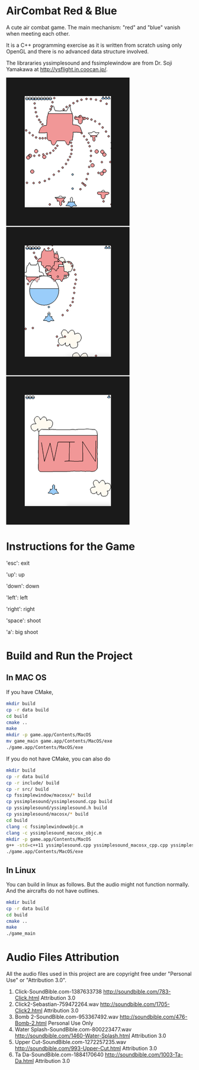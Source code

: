 # AirCombat Red & Blue

A cute air combat game. The main mechanism: "red" and "blue" vanish when meeting each other.

It is a C++ programming exercise as it is written from scratch using only OpenGL and there is no advanced data structure involved.

The librararies yssimplesound and fssimplewindow are from Dr. Soji Yamakawa at http://ysflight.in.coocan.jp/.

<a href="https://youtu.be/-Ko-MaB1-nA"><img src="./thumbnail/aircombat_redblue_thumbnail.png" alt="cla" width="233" height="300" border="50"/></a>
<a href="https://youtu.be/-Ko-MaB1-nA"><img src="./thumbnail/aircombat_redblue_thumbnail1.png" alt="cla" width="233" height="300" border="50"/></a>
<a href="https://youtu.be/-Ko-MaB1-nA"><img src="./thumbnail/aircombat_redblue_thumbnail2.png" alt="cla" width="233" height="300" border="50"/></a>

# Instructions for the Game
'esc':    exit

'up':     up

'down':   down

'left':   left

'right':  right

'space':  shoot

'a':      big shoot

# Build and Run the Project
## In MAC OS
If you have CMake,
```bash
mkdir build
cp -r data build
cd build
cmake ..
make
mkdir -p game.app/Contents/MacOS
mv game_main game.app/Contents/MacOS/exe
./game.app/Contents/MacOS/exe
```

If you do not have CMake, you can also do
``` bash
mkdir build
cp -r data build
cp -r include/ build
cp -r src/ build
cp fssimplewindow/macosx/* build
cp yssimplesound/yssimplesound.cpp build
cp yssimplesound/yssimplesound.h build
cp yssimplesound/macosx/* build
cd build
clang -c fssimplewindowobjc.m
clang -c yssimplesound_macosx_objc.m
mkdir -p game.app/Contents/MacOS
g++ -std=c++11 yssimplesound.cpp yssimplesound_macosx_cpp.cpp yssimplesound_macosx_objc.o fssimplewindowcpp.cpp fssimplewindowobjc.o Bullet.cpp ColorFunction.cpp ColorQuad.cpp Common.cpp ColorCircle.cpp ColorObj.cpp Colored.cpp StringPaser.cpp main.cpp -framework Cocoa -framework OpenGL -o game.app/Contents/MacOS/exe
./game.app/Contents/MacOS/exe
```
## In Linux
You can build in linux as follows. But the audio might not function normally. And the aircrafts do not have outlines.
```bash
mkdir build
cp -r data build
cd build
cmake ..
make
./game_main
```

# Audio Files Attribution
All the audio files used in this project are are copyright free under "Personal Use" or "Attribution 3.0".

1. Click-SoundBible.com-1387633738			    http://soundbible.com/783-Click.html		    Attribution 3.0
2. Click2-Sebastian-759472264.wav			    http://soundbible.com/1705-Click2.html		    Attribution 3.0
3. Bomb 2-SoundBible.com-953367492.wav		    http://soundbible.com/476-Bomb-2.html		    Personal Use Only
4. Water Splash-SoundBible.com-800223477.wav	http://soundbible.com/1460-Water-Splash.html	Attribution 3.0
5. Upper Cut-SoundBible.com-1272257235.wav		http://soundbible.com/993-Upper-Cut.html	    Attribution 3.0
6. Ta Da-SoundBible.com-1884170640			    http://soundbible.com/1003-Ta-Da.html		    Attribution 3.0
